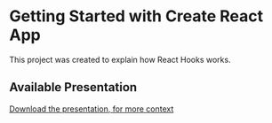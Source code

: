 # Getting Started with Create React App

This project was created to explain how React Hooks works.

## Available Presentation


[Download the presentation, for more context](https://docs.google.com/presentation/d/1nGQEbxsndnLrjSkh_G0c3Jyn81ULC3fuu_6IhKInQBI/edit?usp=sharing "Guild.JS@Proposify")



